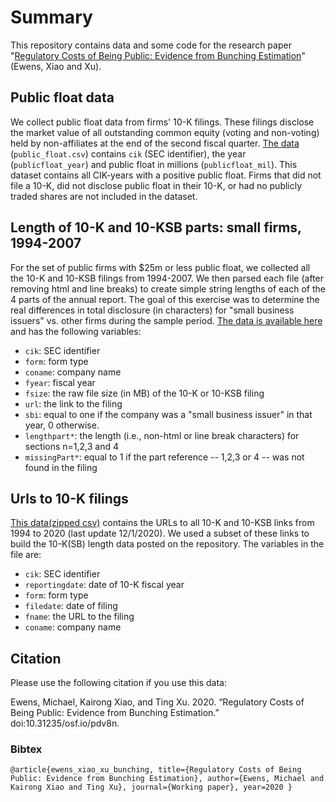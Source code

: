 # Summary

This repository contains data and some code for the research paper "[Regulatory Costs of Being Public: Evidence from Bunching Estimation](https://osf.io/preprints/socarxiv/pdv8n/)" (Ewens, Xiao and Xu).

## Public float data

We collect public float data from firms' 10-K filings.  These filings disclose the market value of all outstanding common equity (voting and non-voting) held by non-affiliates at the end of the second fiscal quarter.  [The data](https://github.com/michaelewens/public_float_regulation/blob/main/public_float.csv) (`public_float.csv`) contains `cik` (SEC identifier), the year (`publicfloat_year`) and public float in millions (`publicfloat_mil`).  This dataset contains all CIK-years with a positive public float. Firms that did not file a 10-K, did not disclose public float in their 10-K, or had no publicly traded shares are not included in the dataset.

## Length of 10-K and 10-KSB parts: small firms, 1994-2007

For the set of public firms with $25m or less public float, we collected all the 10-K and 10-KSB filings from 1994-2007.  We then parsed each file (after removing html and line breaks) to create simple string lengths of each of the 4 parts of the annual report.  The goal of this exercise was to determine the real differences in total disclosure (in characters) for "small business issuers" vs. other firms during the sample period.   [The data is available here](https://github.com/michaelewens/public_float_regulation/blob/main/length10K_less25m_float.csv) and has the following variables:

- `cik`: SEC identifier
- `form`: form type
- `coname`: company name
- `fyear`: fiscal year
- `fsize`: the raw file size (in MB) of the 10-K or 10-KSB filing
- `url`: the link to the filing
- `sbi`: equal to one if the company was a "small business issuer" in that year, 0 otherwise.
- `lengthpart*`: the length (i.e., non-html or line break characters) for sections n=1,2,3 and 4
- `missingPart*`: equal to 1 if the part reference -- 1,2,3 or 4 -- was not found in the filing

## Urls to 10-K filings

[This data(zipped csv)](https://github.com/michaelewens/public_float_regulation/blob/main/sec_10Klinks_all.csv.zip) contains the URLs to all 10-K and 10-KSB links from 1994 to 2020 (last update 12/1/2020).  We used a subset of these links to build the 10-K(SB) length data posted on the repository.  The variables in the file are:

- `cik`: SEC identifier
- `reportingdate`: date of 10-K fiscal year
- `form`: form type 
- `filedate`: date of filing 
- `fname`: the URL to the filing
- `coname`: company name


## Citation

Please use the following citation if you use this data:

Ewens, Michael, Kairong Xiao, and Ting Xu. 2020. “Regulatory Costs of Being Public: Evidence from Bunching Estimation.”  doi:10.31235/osf.io/pdv8n.

### Bibtex
`@article{ewens_xiao_xu_bunching,
title={Regulatory Costs of Being Public: Evidence from Bunching Estimation},
author={Ewens, Michael and Kairong Xiao and Ting Xu},
journal={Working paper},
year=2020
}`

